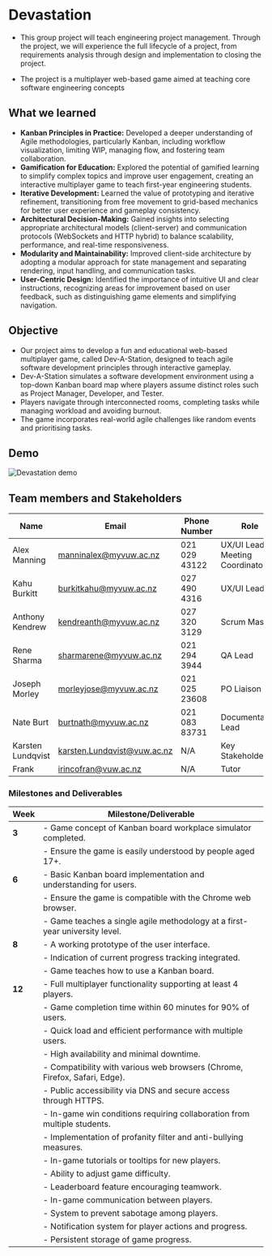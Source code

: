 # Devastation

- This group project will teach engineering
project management. Through the project, we will experience the
full lifecycle of a project, from requirements analysis through design and
implementation to closing the project.

- The project is a multiplayer web-based game aimed at teaching core software engineering concepts

## What we learned
- **Kanban Principles in Practice:** Developed a deeper understanding of Agile methodologies, particularly Kanban, including workflow visualization, limiting WIP, managing flow, and fostering team collaboration.
- **Gamification for Education:** Explored the potential of gamified learning to simplify complex topics and improve user engagement, creating an interactive multiplayer game to teach first-year engineering students.
- **Iterative Development:** Learned the value of prototyping and iterative refinement, transitioning from free movement to grid-based mechanics for better user experience and gameplay consistency.
- **Architectural Decision-Making:** Gained insights into selecting appropriate architectural models (client-server) and communication protocols (WebSockets and HTTP hybrid) to balance scalability, performance, and real-time responsiveness.
- **Modularity and Maintainability:** Improved client-side architecture by adopting a modular approach for state management and separating rendering, input handling, and communication tasks.
- **User-Centric Design:** Identified the importance of intuitive UI and clear instructions, recognizing areas for improvement based on user feedback, such as distinguishing game elements and simplifying navigation.

## Objective

- Our project aims to develop a fun and educational web-based multiplayer game, called Dev-A-Station, designed to teach agile software development principles through interactive gameplay.
- Dev-A-Station simulates a software development environment using a top-down Kanban board map where players assume distinct roles such as Project Manager, Developer, and Tester. 
- Players navigate through interconnected rooms, completing tasks while managing workload and avoiding burnout. 
- The game incorporates real-world agile challenges like random events and prioritising tasks.

## Demo
![Devastation demo]("demo.gif")

## Team members and Stakeholders 

| Name            | Email                       | Phone Number  | Role                             |
|-----------------|-----------------------------|---------------|----------------------------------|
| Alex Manning    | manninalex@myvuw.ac.nz      | 021 029 43122 | UX/UI Lead / Meeting Coordinator |
| Kahu Burkitt    | burkitkahu@myvuw.ac.nz      | 027 490 4316  | UX/UI Lead                       |
| Anthony Kendrew | kendreanth@myvuw.ac.nz      | 027 320 3129  | Scrum Master                     |
| Rene Sharma     | sharmarene@myvuw.ac.nz      | 021 294 3944  | QA Lead                          |
| Joseph Morley   | morleyjose@myvuw.ac.nz      | 021 025 23608 | PO Liaison                       |
| Nate Burt       | burtnath@myvuw.ac.nz        | 021 083 83731 | Documentation Lead               |
| Karsten Lundqvist | karsten.Lundqvist@vuw.ac.nz | N/A           | Key Stakeholder                  |
| Frank | irincofran@vuw.ac.nz | N/A | Tutor |

### Milestones and Deliverables

| **Week** | **Milestone/Deliverable**                                                                                                      |
|----------|-------------------------------------------------------------------------------------------------------------------------------|
| **3**    | - Game concept of Kanban board workplace simulator completed.                                                                 |
|          | - Ensure the game is easily understood by people aged 17+.                                                                    |
| **6**    | - Basic Kanban board implementation and understanding for users.                                                              |
|          | - Ensure the game is compatible with the Chrome web browser.                                                                  |
|          | - Game teaches a single agile methodology at a first-year university level.                                                   |
| **8**    | - A working prototype of the user interface.                                                                                  |
|          | - Indication of current progress tracking integrated.                                                                         |
|          | - Game teaches how to use a Kanban board.                                                                                     |
| **12**   | - Full multiplayer functionality supporting at least 4 players.                                                               |
|          | - Game completion time within 60 minutes for 90% of users.                                                                    |
|          | - Quick load and efficient performance with multiple users.                                                                   |
|          | - High availability and minimal downtime.                                                                                     |
|          | - Compatibility with various web browsers (Chrome, Firefox, Safari, Edge).                                                    |
|          | - Public accessibility via DNS and secure access through HTTPS.                                                               |
|          | - In-game win conditions requiring collaboration from multiple students.                                                      |
|          | - Implementation of profanity filter and anti-bullying measures.                                                              |
|          | - In-game tutorials or tooltips for new players.                                                                              |
|          | - Ability to adjust game difficulty.                                                                                          |
|          | - Leaderboard feature encouraging teamwork.                                                                                   |
|          | - In-game communication between players.                                                                                      |
|          | - System to prevent sabotage among players.                                                                                   |
|          | - Notification system for player actions and progress.                                                                        |
|          | - Persistent storage of game progress.                                                                                        |



